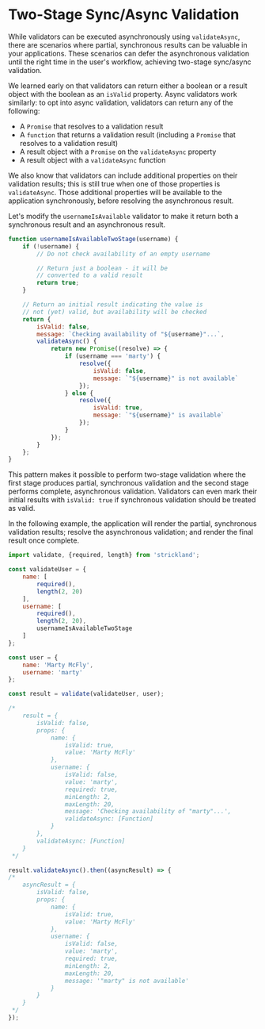 # Two-Stage Sync/Async Validation

While validators can be executed asynchronously using `validateAsync`, there are scenarios where partial, synchronous results can be valuable in your applications. These scenarios can defer the asynchronous validation until the right time in the user's workflow, achieving two-stage sync/async validation.

We learned early on that validators can return either a boolean or a result object with the boolean as an `isValid` property. Async validators work similarly: to opt into async validation, validators can return any of the following:

* A `Promise` that resolves to a validation result
* A `function` that returns a validation result (including a `Promise` that resolves to a validation result)
* A result object with a `Promise` on the `validateAsync` property
* A result object with a `validateAsync` function

We also know that validators can include additional properties on their validation results; this is still true when one of those properties is `validateAsync`. Those additional properties will be available to the application synchronously, before resolving the asynchronous result.

Let's modify the `usernameIsAvailable` validator to make it return both a synchronous result and an asynchronous result.

``` jsx
function usernameIsAvailableTwoStage(username) {
    if (!username) {
        // Do not check availability of an empty username

        // Return just a boolean - it will be
        // converted to a valid result
        return true;
    }

    // Return an initial result indicating the value is
    // not (yet) valid, but availability will be checked
    return {
        isValid: false,
        message: `Checking availability of "${username}"...`,
        validateAsync() {
            return new Promise((resolve) => {
                if (username === 'marty') {
                    resolve({
                        isValid: false,
                        message: `"${username}" is not available`
                    });
                } else {
                    resolve({
                        isValid: true,
                        message: `"${username}" is available`
                    });
                }
            });
        }
    };
}
```

This pattern makes it possible to perform two-stage validation where the first stage produces partial, synchronous validation and the second stage performs complete, asynchronous validation. Validators can even mark their initial results with `isValid: true` if synchronous validation should be treated as valid.

In the following example, the application will render the partial, synchronous validation results; resolve the asynchronous validation; and render the final result once complete.

``` jsx
import validate, {required, length} from 'strickland';

const validateUser = {
    name: [
        required(),
        length(2, 20)
    ],
    username: [
        required(),
        length(2, 20),
        usernameIsAvailableTwoStage
    ]
};

const user = {
    name: 'Marty McFly',
    username: 'marty'
};

const result = validate(validateUser, user);

/*
    result = {
        isValid: false,
        props: {
            name: {
                isValid: true,
                value: 'Marty McFly'
            },
            username: {
                isValid: false,
                value: 'marty',
                required: true,
                minLength: 2,
                maxLength: 20,
                message: 'Checking availability of "marty"...',
                validateAsync: [Function]
            }
        },
        validateAsync: [Function]
    }
 */

result.validateAsync().then((asyncResult) => {
/*
    asyncResult = {
        isValid: false,
        props: {
            name: {
                isValid: true,
                value: 'Marty McFly'
            },
            username: {
                isValid: false,
                value: 'marty',
                required: true,
                minLength: 2,
                maxLength: 20,
                message: '"marty" is not available'
            }
        }
    }
 */
});
```
